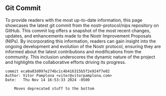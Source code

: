 ## Git Commit
To provide readers with the most up-to-date information, this page showcases the latest git commit from the nostr-protocol/nips repository on GitHub. This commit log offers a snapshot of the most recent changes, updates, and enhancements made to the Nostr Improvement Proposals (NIPs). By incorporating this information, readers can gain insight into the ongoing development and evolution of the Nostr protocol, ensuring they are informed about the latest contributions and modifications from the community. This inclusion underscores the dynamic nature of the project and highlights the collaborative efforts driving its progress.

```shell
commit eca0a83d097e274bc1c4b416315b5f2e924f7e02
Author: Vitor Pamplona <vitor@vitorpamplona.com>
Date:   Thu Nov 14 16:53:33 2024 -0500

    Moves deprecated stuff to the bottom
```
